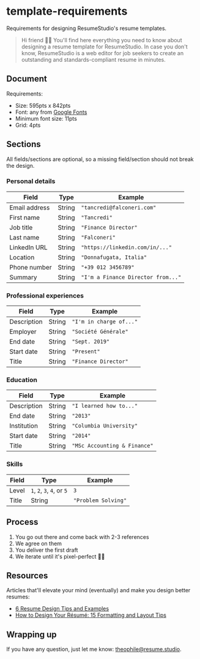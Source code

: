 # template-requirements

Requirements for designing ResumeStudio's resume templates.

> Hi friend 👋🏻 You'll find here everything you need to know about designing a resume template for ResumeStudio. In case you don't know, ResumeStudio is a web editor for job seekers to create an outstanding and standards-compliant resume in minutes. 

## Document

Requirements:
- Size: 595pts x 842pts
- Font: any from [Google Fonts](https://fonts.google.com/)
- Minimum font size: 11pts
- Grid: 4pts

## Sections

All fields/sections are optional, so a missing field/section should not break the design.

### Personal details

| Field         | Type   | Example                            |
| ------------- | ------ | ---------------------------------- |
| Email address | String | `"tancredi@falconeri.com"`         |
| First name    | String | `"Tancredi"`                       |
| Job title     | String | `"Finance Director"`               |
| Last name     | String | `"Falconeri"`                      |
| LinkedIn URL  | String | `"https://linkedin.com/in/..."`    |
| Location      | String | `"Donnafugata, Italia"`            |
| Phone number  | String | `"+39 012 3456789"`                |
| Summary       | String | `"I'm a Finance Director from..."` |

### Professional experiences

| Field       | Type   | Example                 |
| ----------- | ------ | ----------------------- |
| Description | String | `"I'm in charge of..."` |
| Employer    | String | `"Société Générale"`    |
| End date    | String | `"Sept. 2019"`          |
| Start date  | String | `"Present"`             |
| Title       | String | `"Finance Director"`    |

### Education

| Field       | Type   | Example                      |
| ----------- | ------ | ---------------------------- |
| Description | String | `"I learned how to..."`      |
| End date    | String | `"2013"`                     |
| Institution | String | `"Columbia University"`      |
| Start date  | String | `"2014"`                     |
| Title       | String | `"MSc Accounting & Finance"` |

### Skills

| Field | Type                       | Example             |
| ----- | -------------------------- | ------------------- |
| Level | `1`, `2`, `3`, `4`, or `5` | `3`                 |
| Title | String                     | `"Problem Solving"` |

## Process

1. You go out there and come back with 2-3 references
2. We agree on them
2. You deliver the first draft
3. We iterate until it's pixel-perfect 💅🏻

## Resources

Articles that'll elevate your mind (eventually) and make you design better resumes:
- [6 Resume Design Tips and Examples](https://blog.fiverr.com/post/6-resume-design-tips-and-examples)
- [How to Design Your Résumé: 15 Formatting and Layout Tips](https://www.careeraddict.com/resume-design)

## Wrapping up

If you have any question, just let me know: [theophile@resume.studio](mailto:theophile@resume.studio).
